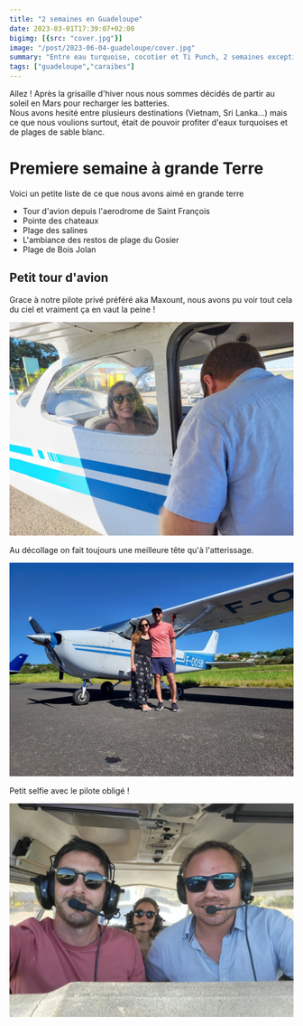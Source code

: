 ```yaml
---
title: "2 semaines en Guadeloupe"
date: 2023-03-01T17:39:07+02:00
bigimg: [{src: "cover.jpg"}]
image: "/post/2023-06-04-guadeloupe/cover.jpg"
summary: "Entre eau turquoise, cocotier et Ti Punch, 2 semaines exceptionnelles"
tags: ["guadeloupe","caraibes"]
---
```

Allez ! Après la grisaille d'hiver nous nous sommes décidés de partir au soleil en Mars pour recharger les batteries.  
Nous avons hesité entre plusieurs destinations (Vietnam, Sri Lanka...) mais ce que nous voulions surtout, était de pouvoir profiter d'eaux turquoises et de plages de sable blanc.

# Premiere semaine à grande Terre

Voici un petite liste de ce que nous avons aimé en grande terre

- Tour d'avion depuis l'aerodrome de Saint François
- Pointe des chateaux
- Plage des salines
- L'ambiance des restos de plage du Gosier
- Plage de Bois Jolan

## Petit tour d'avion

Grace à notre pilote privé préféré aka Maxount, nous avons pu voir tout cela du ciel et vraiment ça en vaut la peine !

![Emma contente](1.jpg)

Au décollage on fait toujours une meilleure tête qu'à l'atterissage.

![nousdeuxavion](2.jpg)

Petit selfie avec le pilote obligé !

![avionmaxount](4.jpg)
